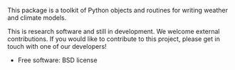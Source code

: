This package is a toolkit of Python objects and routines for writing weather and climate models.

This is research software and still in development. We welcome external contributions. If you would like to contribute to this project, please get in touch with one of our developers!

* Free software: BSD license
